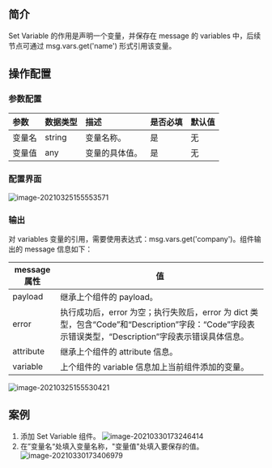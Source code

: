 

## 简介

Set Variable 的作用是声明一个变量，并保存在 message 的 variables 中，后续节点可通过 msg.vars.get('name') 形式引用该变量。

## 操作配置

### 参数配置

| 参数   | 数据类型 | 描述         | 是否必填 | 默认值 |
| :----- | :------- | :----------- | :------- | ------ |
| 变量名 | string   | 变量名称。     | 是       | 无     |
| 变量值 | any      | 变量的具体值。 | 是       | 无     |

### 配置界面
![image-20210325155553571](https://main.qcloudimg.com/raw/ab5edea412c81119ac51bd50fd2b6a0b/image-20210325155553571.png)

### 输出

对 variables 变量的引用，需要使用表达式：msg.vars.get('company')。组件输出的 message 信息如下：

| message 属性 | 值                                                           |
| ----------- | ------------------------------------------------------------ |
| payload     | 继承上个组件的 payload。                                        |
| error       | 执行成功后，error 为空；执行失败后，error 为 dict 类型，包含“Code”和“Description”字段：“Code”字段表示错误类型，“Description”字段表示错误具体信息。 |
| attribute   | 继承上个组件的 attribute 信息。                                  |
| variable    | 上个组件的 variable 信息加上当前组件添加的变量。                 |

![image-20210325155530421](https://main.qcloudimg.com/raw/13cfe17229eb3e05f2ffaf046bd022d8/image-20210325155530421.png)

## 案例
1. 添加 Set Variable 组件。
   ![image-20210330173246414](https://main.qcloudimg.com/raw/ebcfb27b5dfd9ffe740c0311fcd33b8c/image-20210330173246414.png)
2. 在”变量名“处填入变量名称，"变量值"处填入要保存的值。
   ![image-20210330173406979](https://main.qcloudimg.com/raw/21b359895028f4f61d3c0a2a0c5231bc/image-20210330173406979.png)
